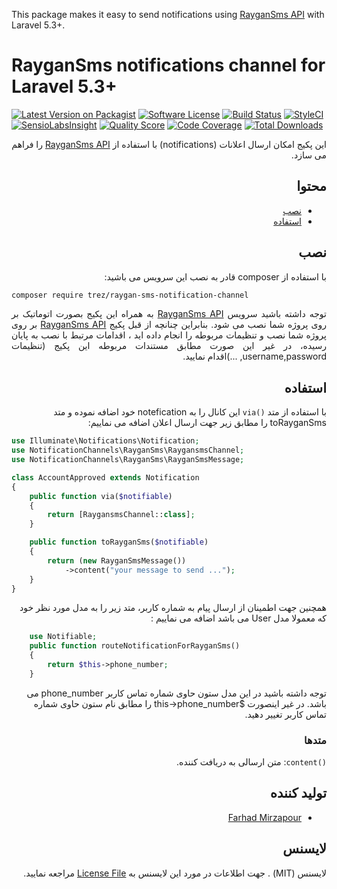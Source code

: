 
This package makes it easy to send notifications using <a href="https://github.com/farhadmirzapour/RayganSms" target="_blank">RayganSms API</a> with Laravel 5.3+.

# RayganSms notifications channel for Laravel 5.3+

[![Latest Version on Packagist](https://img.shields.io/packagist/v/trez/raygan-sms-notification-channel.svg?style=flat-square)](https://packagist.org/packages/trez/raygan-sms-notification-channel)
[![Software License](https://img.shields.io/badge/license-MIT-brightgreen.svg?style=flat-square)](LICENSE.md)
[![Build Status](https://img.shields.io/travis/trez/raygan-sms-notification-channel/master.svg?style=flat-square)](https://travis-ci.org/trez/raygan-sms-notification-channel)
[![StyleCI](https://styleci.io/repos/65589451/shield)](https://styleci.io/repos/65589451)
[![SensioLabsInsight](https://img.shields.io/sensiolabs/i/aceefe27-ba5a-49d7-9064-bc3abea0abeb.svg?style=flat-square)](https://insight.sensiolabs.com/projects/aceefe27-ba5a-49d7-9064-bc3abea0abeb)
[![Quality Score](https://img.shields.io/scrutinizer/g/trez/raygan-sms-notification-channel.svg?style=flat-square)](https://scrutinizer-ci.com/g/trez/raygan-sms-notification-channel)
[![Code Coverage](https://img.shields.io/scrutinizer/coverage/g/trez/raygan-sms-notification-channel/master.svg?style=flat-square)](https://scrutinizer-ci.com/g/trez/raygan-sms-notification-channel/?branch=master)
[![Total Downloads](https://img.shields.io/packagist/dt/trez/raygan-sms-notification-channel.svg?style=flat-square)](https://packagist.org/packages/trez/raygan-sms-notification-channel)
<div dir="rtl">
این پکیج امکان ارسال اعلانات (notifications) با استفاده از <a href="https://github.com/farhadmirzapour/RayganSms" target="_blank">RayganSms API</a>  را فراهم می سازد.

## محتوا

- [نصب](#نصب)
- [استفاده](#استفاده)


## نصب  

با استفاده از composer  قادر به نصب این سرویس می باشید:
</div>

```bash
composer require trez/raygan-sms-notification-channel
```
<div dir="rtl" align="justify">
توجه داشته باشید سرویس <a href="https://github.com/farhadmirzapour/RayganSms" target="_blank">RayganSms API</a>  به همراه این پکیج بصورت اتوماتیک بر روی پروژه شما نصب می شود.
    بنابراین چنانچه از قبل پکیج <a href="https://github.com/farhadmirzapour/RayganSms" target="_blank">RayganSms API</a> بر روی پروژه شما نصب و تنظیمات مربوطه را انجام داده اید ، اقدامات مرتبط با نصب به پایان رسیده، در غیر این صورت مطابق مستندات مربوطه این پکیج (تنظیمات username,password, ...)اقدام نمایید.
</div>

<div dir="rtl">
    
## استفاده

با استفاده از متد `()via` این کانال را به notefication  خود اضافه نموده و متد toRayganSms را مطابق زیر جهت ارسال اعلان اضافه می نماییم:
</div>

```php
use Illuminate\Notifications\Notification;
use NotificationChannels\RayganSms\RaygansmsChannel;
use NotificationChannels\RayganSms\RayganSmsMessage;

class AccountApproved extends Notification
{
    public function via($notifiable)
    {
        return [RaygansmsChannel::class];
    }

    public function toRayganSms($notifiable)
    {
        return (new RayganSmsMessage())
            ->content("your message to send ...");
    }
}
```

<div dir="rtl">
 همچنین جهت اطمینان از ارسال پیام به شماره کاربر، متد زیر را به مدل مورد نظر خود که معمولا مدل User  می باشد اضافه می نماییم : 
</div>

```php
    use Notifiable;
    public function routeNotificationForRayganSms()
    {
        return $this->phone_number;
    }
``` 

<div dir="rtl">
    توجه داشته باشید در این مدل ستون حاوی شماره تماس کاربر phone_number  می باشد. در غیر اینصورت $this->phone_number را مطابق نام ستون حاوی شماره تماس کاربر تغییر دهید.
</div>
<div dir="rtl">
    
### متدها

`()content`: متن ارسالی به دریافت کننده.


## تولید کننده

- [Farhad Mirzapour](https://github.com/farhadmirzapour)

## لایسنس

لایسنس (MIT) . جهت اطلاعات در مورد این لایسنس به [License File](LICENSE.md) مراجعه نمایید. 

</div>

